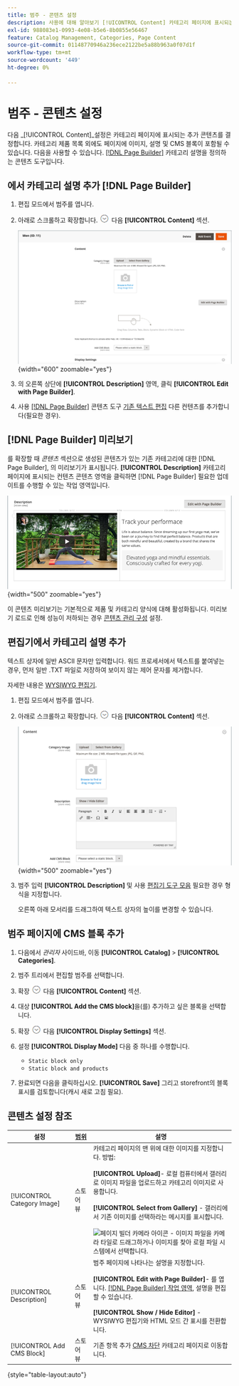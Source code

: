 ```yaml
---
title: 범주 - 콘텐츠 설정
description: 사용에 대해 알아보기 [!UICONTROL Content] 카테고리 페이지에 표시되는 추가 콘텐츠를 정의하는 설정입니다.
exl-id: 988083e1-0993-4e08-b5e6-8b0855e56467
feature: Catalog Management, Categories, Page Content
source-git-commit: 01148770946a236ece2122be5a88b963a0f07d1f
workflow-type: tm+mt
source-wordcount: '449'
ht-degree: 0%

---
```


# 범주 - 콘텐츠 설정

다음 _[!UICONTROL Content]_설정은 카테고리 페이지에 표시되는 추가 콘텐츠를 결정합니다. 카테고리 제품 목록 외에도 페이지에 이미지, 설명 및 CMS 블록이 포함될 수 있습니다. 다음을 사용할 수 있습니다. [[!DNL Page Builder]](../page-builder/introduction.md) 카테고리 설명을 정의하는 콘텐츠 도구입니다.

## 에서 카테고리 설명 추가 [!DNL Page Builder]

1. 편집 모드에서 범주를 엽니다.

1. 아래로 스크롤하고 확장합니다. ![확장 선택기](../assets/icon-display-expand.png) 다음 **[!UICONTROL Content]** 섹션.

   ![범주 콘텐츠](./assets/category-content.png){width="600" zoomable="yes"}

1. 의 오른쪽 상단에 **[!UICONTROL Description]** 영역, 클릭 **[!UICONTROL Edit with Page Builder]**.

1. 사용 [[!DNL Page Builder]](../page-builder/introduction.md) 콘텐츠 도구 [기존 텍스트 편집](../page-builder/text.md) 다른 컨텐츠를 추가합니다(필요한 경우).

## [!DNL Page Builder] 미리보기

를 확장할 때 _콘텐츠_ 섹션으로 생성된 콘텐츠가 있는 기존 카테고리에 대한 [!DNL Page Builder], 의 미리보기가 표시됩니다. **[!UICONTROL Description]** 카테고리 페이지에 표시되는 컨텐츠 콘텐츠 영역을 클릭하면 [!DNL Page Builder] 필요한 업데이트를 수행할 수 있는 작업 영역입니다.

![설명 미리 보기](../page-builder/assets/pb-product-category-content-preview.png){width="500" zoomable="yes"}

이 콘텐츠 미리보기는 기본적으로 제품 및 카테고리 양식에 대해 활성화됩니다. 미리보기 로드로 인해 성능이 저하되는 경우 [콘텐츠 관리 구성](../configuration-reference/general/content-management.md#advanced-content-tools) 설정.

## 편집기에서 카테고리 설명 추가

텍스트 상자에 일반 ASCII 문자만 입력합니다. 워드 프로세서에서 텍스트를 붙여넣는 경우, 먼저 일반 .TXT 파일로 저장하여 보이지 않는 제어 문자를 제거합니다.

자세한 내용은 [WYSIWYG 편집기](../content-design/editor.md).

1. 편집 모드에서 범주를 엽니다.

1. 아래로 스크롤하고 확장합니다. ![확장 선택기](../assets/icon-display-expand.png) 다음 **[!UICONTROL Content]** 섹션.

   ![범주 콘텐츠](./assets/category-content-ce.png){width="500" zoomable="yes"}

1. 범주 입력 **[!UICONTROL Description]** 및 사용 [편집기 도구 모음](../content-design/editor.md) 필요한 경우 형식을 지정합니다.

   오른쪽 아래 모서리를 드래그하여 텍스트 상자의 높이를 변경할 수 있습니다.

## 범주 페이지에 CMS 블록 추가

1. 다음에서 _관리자_ 사이드바, 이동 **[!UICONTROL Catalog]** > **[!UICONTROL Categories]**.

1. 범주 트리에서 편집할 범주를 선택합니다.

1. 확장 ![확장 선택기](../assets/icon-display-expand.png) 다음 **[!UICONTROL Content]** 섹션.

1. 대상 **[!UICONTROL Add the CMS block]**&#x200B;을(를) 추가하고 싶은 블록을 선택합니다.

1. 확장 ![확장 선택기](../assets/icon-display-expand.png) 다음 **[!UICONTROL Display Settings]** 섹션.

1. 설정 **[!UICONTROL Display Mode]** 다음 중 하나를 수행합니다.

   - `Static block only`
   - `Static block and products`

1. 완료되면 다음을 클릭하십시오. **[!UICONTROL Save]** 그리고 storefront의 블록 표시를 검토합니다(캐시 새로 고침 필요).

## 콘텐츠 설정 참조

| 설정 | [범위](../getting-started/websites-stores-views.md#scope-settings) | 설명 |
|--- |--- |--- |
| [!UICONTROL Category Image] | 스토어 뷰 | 카테고리 페이지의 맨 위에 대한 이미지를 지정합니다. 방법: <br/><br/>**[!UICONTROL Upload]**- 로컬 컴퓨터에서 갤러리로 이미지 파일을 업로드하고 카테고리 이미지로 사용합니다.<br/><br/>**[!UICONTROL Select from Gallery]** - 갤러리에서 기존 이미지를 선택하라는 메시지를 표시합니다. <br/><br/>![페이지 빌더 카메라 아이콘](../assets/icon-camera.png) - 이미지 파일을 카메라 타일로 드래그하거나 이미지를 찾아 로컬 파일 시스템에서 선택합니다. |
| [!UICONTROL Description] | 스토어 뷰 | 범주 페이지에 나타나는 설명을 지정합니다. <br/><br/>**[!UICONTROL Edit with Page Builder]**- 를 엽니다. [[!DNL Page Builder] 작업 영역](../page-builder/workspace.md), 설명을 편집할 수 있습니다.<br/><br/>**[!UICONTROL Show / Hide Editor]** - WYSIWYG 편집기와 HTML 모드 간 표시를 전환합니다. |
| [!UICONTROL Add CMS Block] | 스토어 뷰 | 기존 항목 추가 [CMS 차단](../content-design/blocks.md) 카테고리 페이지로 이동합니다. |

{style="table-layout:auto"}
